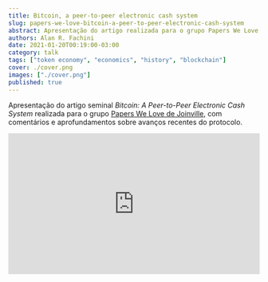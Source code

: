 ```yaml
---
title: Bitcoin, a peer-to-peer electronic cash system
slug: papers-we-love-bitcoin-a-peer-to-peer-electronic-cash-system
abstract: Apresentação do artigo realizada para o grupo Papers We Love de Joinville, com comentários e aprofundamentos sobre avanços recentes do protolo.
authors: Alan R. Fachini
date: 2021-01-20T00:19:00-03:00
category: talk
tags: ["token economy", "economics", "history", "blockchain"]
cover: ./cover.png
images: ["./cover.png"]
published: true
---
```


Apresentação do artigo seminal _Bitcoin: A Peer-to-Peer Electronic Cash System_
realizada para o grupo
[Papers We Love de Joinville](https://www.meetup.com/pt-BR/papers-we-love-joinville/events/275500577/),
com comentários e aprofundamentos sobre avanços recentes do protocolo.

<div style="left: 0; width: 100%; height: 0; position: relative; padding-bottom: 56.1972%;"><iframe src="https://speakerdeck.com/player/a33aa1fc485043d1b9d942924f8a14eb" style="border: 0; top: 0; left: 0; width: 100%; height: 100%; position: absolute;" allowfullscreen scrolling="no" allow="encrypted-media"></iframe></div>
